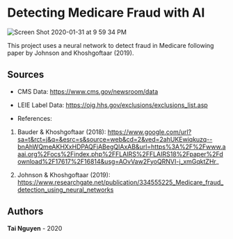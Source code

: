 # Detecting Medicare Fraud with AI

![Screen Shot 2020-01-31 at 9 59 34 PM](https://user-images.githubusercontent.com/16988147/73585961-09882080-4475-11ea-8e5d-b8d8ae2a8b17.png)

This project uses a neural network to detect fraud in Medicare following paper by Johnson and Khoshgoftaar (2019).

## Sources
* CMS Data: https://www.cms.gov/newsroom/data

* LEIE Label Data: https://oig.hhs.gov/exclusions/exclusions_list.asp

* References:
 1. Bauder & Khoshgoftaar (2018): https://www.google.com/url?sa=t&rct=j&q=&esrc=s&source=web&cd=2&ved=2ahUKEwiqkuzq--bnAhWQmeAKHXxHDPAQFjABegQIAxAB&url=https%3A%2F%2Fwww.aaai.org%2Focs%2Findex.php%2FFLAIRS%2FFLAIRS18%2Fpaper%2Fdownload%2F17617%2F16814&usg=AOvVaw2FyoQRNVI-j_xmGqktZHr_
 
 2. Johnson & Khoshgoftaar (2019): https://www.researchgate.net/publication/334555225_Medicare_fraud_detection_using_neural_networks

## Authors

**Tai Nguyen** - 2020
